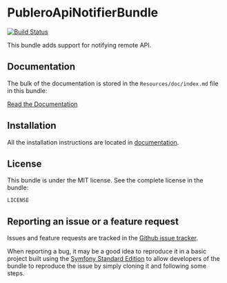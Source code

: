 PubleroApiNotifierBundle
========================

[![Build Status](https://travis-ci.org/Publero/api-notification-bundle.png?branch=master)](https://travis-ci.org/Publero/api-notification-bundle)

This bundle adds support for notifying remote API.

Documentation
-------------

The bulk of the documentation is stored in the `Resources/doc/index.md`
file in this bundle:

[Read the Documentation](https://github.com/Publero/publero-api-notifications-bundle/blob/master/Resources/doc/index.md)

Installation
------------

All the installation instructions are located in [documentation](https://github.com/Publero/publero-api-notifications-bundle/blob/master/Resources/doc/index.md).

License
-------

This bundle is under the MIT license. See the complete license in the bundle:

    LICENSE

Reporting an issue or a feature request
---------------------------------------

Issues and feature requests are tracked in the [Github issue tracker](https://github.com/Publero/publero-api-notifications-bundle).

When reporting a bug, it may be a good idea to reproduce it in a basic project
built using the [Symfony Standard Edition](https://github.com/symfony/symfony-standard)
to allow developers of the bundle to reproduce the issue by simply cloning it
and following some steps.
